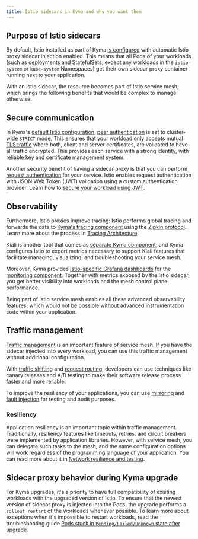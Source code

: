 ```yaml
---
title: Istio sidecars in Kyma and why you want them
---
```


## Purpose of Istio sidecars

By default, Istio installed as part of Kyma [is configured](./smsh-02-default-istio-setup-in-kyma.md) with automatic Istio proxy sidecar injection enabled. This means that all Pods of your workloads (such as deployments and StatefulSets; except any workloads in the `istio-system` or `kube-system` Namespaces) get their own sidecar proxy container running next to your application.

With an Istio sidecar, the resource becomes part of Istio service mesh, which brings the following benefits that would be complex to manage otherwise.



## Secure communication

In Kyma's [default Istio configuration](./smsh-02-default-istio-setup-in-kyma.md), [peer authentication](https://istio.io/latest/docs/concepts/security/#peer-authentication) is set to cluster-wide `STRICT` mode. This ensures that your workload only accepts [mutual TLS traffic](https://www.cloudflare.com/learning/access-management/what-is-mutual-tls/) where both, client and server certificates, are validated to have all traffic encrypted. This provides each service with a strong identity, with reliable key and certificate management system.

Another security benefit of having a sidecar proxy is that you can perform [request authentication](https://istio.io/latest/docs/reference/config/security/request_authentication/) for your service. Istio enables request authentication with JSON Web Token (JWT) validation using a custom authentication provider. Learn how to [secure your workload using JWT](../../../03-tutorials/00-api-exposure/apix-05-expose-and-secure-workload-jwt.md).

## Observability

Furthermore, Istio proxies improve tracing: Istio performs global tracing and forwards the data to [Kyma's tracing component](../../../01-overview/main-areas/observability/obsv-03-tracing-in-kyma.md) using the [Zipkin protocol](https://zipkin.io). Learn more about the process in [Tracing Architecture](../../../05-technical-reference/00-architecture/obsv-03-architecture-tracing.md).

Kiali is another tool that comes as [separate Kyma component](../../../05-technical-reference/00-architecture/obsv-04-architecture-kiali.md); and Kyma configures Istio to export metrics necessary to support Kiali features that facilitate managing, visualizing, and troubleshooting your service mesh.

Moreover, Kyma provides [Istio-specific Grafana dashboards](https://istio.io/latest/docs/ops/integrations/grafana/#configuration) for the [monitoring component](../../../05-technical-reference/00-architecture/obsv-01-architecture-monitoring.md). Together with metrics exposed by the Istio sidecar, you get better visibility into workloads and the mesh control plane performance.

Being part of Istio service mesh enables all these advanced observability features, which would not be possible without advanced instrumentation code within your application.

## Traffic management

[Traffic management](https://istio.io/latest/docs/concepts/traffic-management/) is an important feature of service mesh. If you have the sidecar injected into every workload, you can use this traffic management without additional configuration.

With [traffic shifting](https://istio.io/latest/docs/tasks/traffic-management/traffic-shifting/) and [request routing](https://istio.io/latest/docs/tasks/traffic-management/request-routing/), developers can use techniques like canary releases and A/B testing to make their software release process faster and more reliable.

To improve the resiliency of your applications, you can use [mirroring](https://istio.io/latest/docs/tasks/traffic-management/mirroring/) and [fault injection](https://istio.io/latest/docs/tasks/traffic-management/fault-injection/) for testing and audit purposes.

### Resiliency

Application resiliency is an important topic within traffic management. Traditionally, resiliency features like timeouts, retries, and circuit breakers were implemented by application libraries. However, with service mesh, you can delegate such tasks to the mesh, and the same configuration options will work regardless of the programming language of your application. You can read more about it in [Network resilience and testing](https://istio.io/latest/docs/concepts/traffic-management/#network-resilience-and-testing).

## Sidecar proxy behavior during Kyma upgrade

For Kyma upgrades, it's a priority to have full compatibility of existing workloads with the upgraded version of Istio. To ensure that the newest version of sidecar proxy is injected into the Pods, the upgrade performs a `rollout restart` of the workloads whenever possible. To learn more about exceptions when it's impossible to restart workloads, read the troubleshooting guide [Pods stuck in `Pending/Failed/Unknown` state after upgrade](https://kyma-project.io/docs/kyma/latest/04-operation-guides/troubleshooting/apix-09-upgrade-sidecar-proxy#cause).
